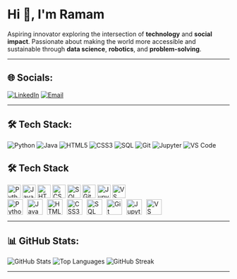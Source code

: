 # Hi 👋, I'm Ramam

Aspiring innovator exploring the intersection of **technology** and **social impact**. Passionate about making the world more accessible and sustainable through **data science**, **robotics**, and **problem-solving**.

---

## 🌐 Socials:
[![LinkedIn](https://img.shields.io/badge/LinkedIn-0077B5?logo=linkedin&logoColor=white)](https://linkedin.com/in/ramam-agarwal-51363716b/)
[![Email](https://img.shields.io/badge/Email-D14836?logo=gmail&logoColor=white)](mailto:ramamagarwal1234@gmail.com)

---

## 🛠️ Tech Stack:
![Python](https://img.shields.io/badge/Python-3776AB?logo=python&logoColor=white)
![Java](https://img.shields.io/badge/Java-007396?logo=java&logoColor=white)
![HTML5](https://img.shields.io/badge/HTML5-E34F26?logo=html5&logoColor=white)
![CSS3](https://img.shields.io/badge/CSS3-1572B6?logo=css3&logoColor=white)
![SQL](https://img.shields.io/badge/SQL-003B57?logo=postgresql&logoColor=white)
![Git](https://img.shields.io/badge/Git-F05032?logo=git&logoColor=white)
![Jupyter](https://img.shields.io/badge/Jupyter-F37626?logo=jupyter&logoColor=white)
![VS Code](https://img.shields.io/badge/VS%20Code-007ACC?logo=visual-studio-code&logoColor=white)

## 🛠️ Tech Stack

<img src="https://img.shields.io/badge/Python-3776AB?logo=python&logoColor=white" alt="Python" height="30"/>
<img src="https://img.shields.io/badge/Java-007396?logo=java&logoColor=white" alt="Java" height="30"/>
<img src="https://img.shields.io/badge/HTML5-E34F26?logo=html5&logoColor=white" alt="HTML5" height="30"/>
<img src="https://img.shields.io/badge/CSS3-1572B6?logo=css3&logoColor=white" alt="CSS3" height="30"/>
<img src="https://img.shields.io/badge/SQL-003B57?logo=postgresql&logoColor=white" alt="SQL" height="30"/>
<img src="https://img.shields.io/badge/Git-F05032?logo=git&logoColor=white" alt="Git" height="30"/>
<img src="https://img.shields.io/badge/Jupyter-F37626?logo=jupyter&logoColor=white" alt="Jupyter" height="30"/>
<img src="https://img.shields.io/badge/VS%20Code-007ACC?logo=visual-studio-code&logoColor=white" alt="VS Code" height="30"/>


<div style="display: flex; flex-wrap: wrap; gap: 10px;">

<img src="https://img.shields.io/badge/Python-3776AB?logo=python&logoColor=white" alt="Python" height="35"/>
<img src="https://img.shields.io/badge/Java-007396?logo=java&logoColor=white" alt="Java" height="35"/>
<img src="https://img.shields.io/badge/HTML5-E34F26?logo=html5&logoColor=white" alt="HTML5" height="35"/>
<img src="https://img.shields.io/badge/CSS3-1572B6?logo=css3&logoColor=white" alt="CSS3" height="35"/>
<img src="https://img.shields.io/badge/SQL-003B57?logo=postgresql&logoColor=white" alt="SQL" height="35"/>
<img src="https://img.shields.io/badge/Git-F05032?logo=git&logoColor=white" alt="Git" height="35"/>
<img src="https://img.shields.io/badge/Jupyter-F37626?logo=jupyter&logoColor=white" alt="Jupyter" height="35"/>
<img src="https://img.shields.io/badge/VS%20Code-007ACC?logo=visual-studio-code&logoColor=white" alt="VS Code" height="35"/>

</div>

---

## 📊 GitHub Stats:
![GitHub Stats](https://github-readme-stats.vercel.app/api?username=RamamAgarwal&show_icons=true&theme=radical)
![Top Languages](https://github-readme-stats.vercel.app/api/top-langs/?username=RamamAgarwal&layout=compact&theme=radical)
![GitHub Streak](https://streak-stats.demolab.com?user=RamamAgarwal&theme=radical&hide_border=true)

---
